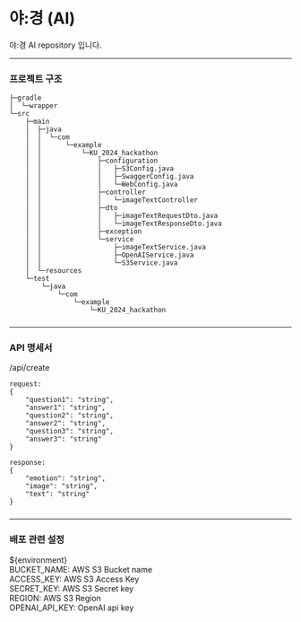 # 야:경 (AI)

야:경 AI repository 입니다.

---

### 프로젝트 구조

```
├─gradle
│  └─wrapper
└─src
    ├─main
    │  ├─java
    │  │  └─com
    │  │      └─example
    │  │          └─KU_2024_hackathon
    │  │              ├─configuration
    │  │              │   ├─S3Config.java
    │  │              │   ├─SwaggerConfig.java
    │  │              │   └─WebConfig.java
    │  │              ├─controller
    │  │              │   └─imageTextController
    │  │              ├─dto
    │  │              │   ├─imageTextRequestDto.java
    │  │              │   └─imageTextResponseDto.java
    │  │              ├─exception
    │  │              └─service
    │  │                  ├─imageTextService.java
    │  │                  ├─OpenAIService.java
    │  │                  └─S3Service.java
    │  └─resources
    └─test
        └─java
            └─com
                └─example
                    └─KU_2024_hackathon
```

###

---

### API 명세서

/api/create

    request:
    {
        "question1": "string",
        "answer1": "string",
        "question2": "string",
        "answer2": "string",
        "question3": "string",
        "answer3": "string"
    }

    response:
    {
        "emotion": "string",
        "image": "string",
        "text": "string"
    }

###

---

### 배포 관련 설정

${environment}  
BUCKET_NAME: AWS S3 Bucket name  
ACCESS_KEY: AWS S3 Access Key  
SECRET_KEY: AWS S3 Secret key  
REGION: AWS S3 Region  
OPENAI_API_KEY: OpenAI api key  

###
